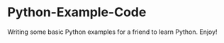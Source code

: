 Python-Example-Code
===================

Writing some basic Python examples for a friend to learn Python. Enjoy!
